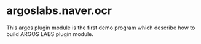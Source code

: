 # argoslabs.naver.ocr

This argos plugin module is the first demo program which describe how to build 
ARGOS LABS plugin module.
